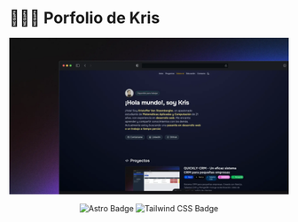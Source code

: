 # 👨🏻‍💻 Porfolio de Kris

<div align="center">
    <a href="https://porfolio.dev/">
        <img src="./public/porfolio.webp">
    </a>
    <p></p>
</div>

<div align="center">

![Astro Badge](https://img.shields.io/badge/Astro-FF3E00?logo=astro&logoColor=fff&style=flat)
![Tailwind CSS Badge](https://img.shields.io/badge/Tailwind%20CSS-06B6D4?logo=tailwindcss&logoColor=fff&style=flat)

</div>